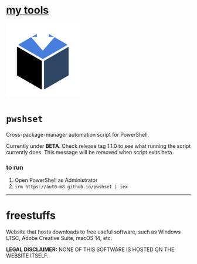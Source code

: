 # [my tools](https://aut0-m8.github.io/tools/)

<p><img src="https://raw.githubusercontent.com/aut0-m8/pwshset/main/.github/pwshset.png" alt="pwshset logo" width="200"></p>

# `pwshset`

Cross-package-manager automation script for PowerShell.

Currently under **BETA**. Check release tag 1.1.0 to see what running the script currently does. This message will be removed when script exits beta.

### to run
1. Open PowerShell as Administrator
2. `irm https://aut0-m8.github.io/pwshset | iex`

---

# freestuffs
Website that hosts downloads to free useful software, such as Windows LTSC, Adobe Creative Suite, macOS 14, etc.

<strong>LEGAL DISCLAIMER:</strong>
NONE OF THIS SOFTWARE IS HOSTED ON THE WEBSITE ITSELF.
